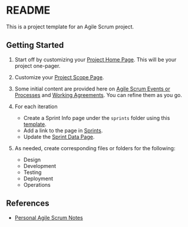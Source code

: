 # README

This is a project template for an Agile Scrum project.

## Getting Started

  1. Start off by customizing your [Project Home Page](docs/index.md). This will be your project one-pager.

  2. Customize your [Project Scope Page](docs/scope.md).

  3. Some initial content are provided here on [Agile Scrum Events or Processes](docs/team-processes.md) and [Working Agreements](docs/working-agreements.md). You can refine them as you go.

  4. For each iteration

      * Create a Sprint Info page under the ```sprints``` folder using this [template](docs/sprints/sprint-info-template.md).
      * Add a link to the page in [Sprints](docs/sprints.md).
      * Update the [Sprint Data Page](docs/sprint-data.md).


  5. As needed, create corresponding files or folders for the following:

      * Design
      * Development
      * Testing
      * Deployment
      * Operations

## References

  * [Personal Agile Scrum Notes](https://rocketkeis.github.io/kkb/agilescrum/)
